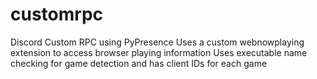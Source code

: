 # customrpc
Discord Custom RPC using PyPresence
Uses a custom webnowplaying extension to access browser playing information
Uses executable name checking for game detection and has client IDs for each game